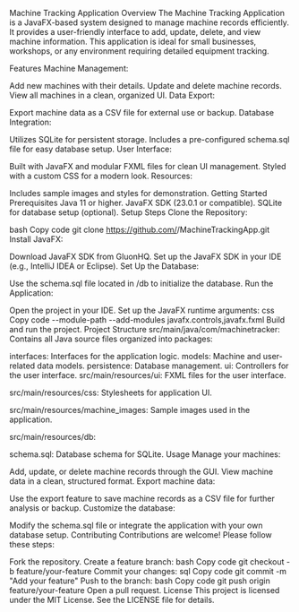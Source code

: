 Machine Tracking Application
Overview
The Machine Tracking Application is a JavaFX-based system designed to manage machine records efficiently. It provides a user-friendly interface to add, update, delete, and view machine information. This application is ideal for small businesses, workshops, or any environment requiring detailed equipment tracking.

Features
Machine Management:

Add new machines with their details.
Update and delete machine records.
View all machines in a clean, organized UI.
Data Export:

Export machine data as a CSV file for external use or backup.
Database Integration:

Utilizes SQLite for persistent storage.
Includes a pre-configured schema.sql file for easy database setup.
User Interface:

Built with JavaFX and modular FXML files for clean UI management.
Styled with a custom CSS for a modern look.
Resources:

Includes sample images and styles for demonstration.
Getting Started
Prerequisites
Java 11 or higher.
JavaFX SDK (23.0.1 or compatible).
SQLite for database setup (optional).
Setup Steps
Clone the Repository:

bash
Copy code
git clone https://github.com/<your-username>/MachineTrackingApp.git
Install JavaFX:

Download JavaFX SDK from GluonHQ.
Set up the JavaFX SDK in your IDE (e.g., IntelliJ IDEA or Eclipse).
Set Up the Database:

Use the schema.sql file located in /db to initialize the database.
Run the Application:

Open the project in your IDE.
Set up the JavaFX runtime arguments:
css
Copy code
--module-path <path-to-javafx-sdk> --add-modules javafx.controls,javafx.fxml
Build and run the project.
Project Structure
src/main/java/com/machinetracker: Contains all Java source files organized into packages:

interfaces: Interfaces for the application logic.
models: Machine and user-related data models.
persistence: Database management.
ui: Controllers for the user interface.
src/main/resources/ui: FXML files for the user interface.

src/main/resources/css: Stylesheets for application UI.

src/main/resources/machine_images: Sample images used in the application.

src/main/resources/db:

schema.sql: Database schema for SQLite.
Usage
Manage your machines:

Add, update, or delete machine records through the GUI.
View machine data in a clean, structured format.
Export machine data:

Use the export feature to save machine records as a CSV file for further analysis or backup.
Customize the database:

Modify the schema.sql file or integrate the application with your own database setup.
Contributing
Contributions are welcome! Please follow these steps:

Fork the repository.
Create a feature branch:
bash
Copy code
git checkout -b feature/your-feature
Commit your changes:
sql
Copy code
git commit -m "Add your feature"
Push to the branch:
bash
Copy code
git push origin feature/your-feature
Open a pull request.
License
This project is licensed under the MIT License. See the LICENSE file for details.
